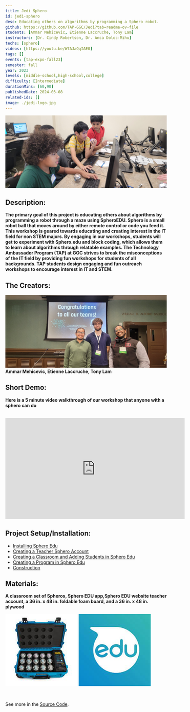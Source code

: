 ```yaml
---
title: Jedi Sphero
id: jedi-sphero
desc: Educating others on algorithms by programming a Sphero robot.
github: https://github.com/TAP-GGC/Jedi?tab=readme-ov-file
students: [Ammar Mehicevic, Etienne Laccruche, Tony Lam]
instructors: [Dr. Cindy Robertson, Dr. Anca Doloc-Mihu]
techs: [sphero]
videos: [https://youtu.be/W7AJaQqIAE0]
tags: []
events: [tap-expo-fall23]
semester: fall
year: 2023
levels: [middle-school,high-school,college] 
difficulty: [Intermediate]
durationMins: [60,90]
publishedDate: 2024-03-08
related-ids: []
image: ./jedi-logo.jpg
---
```


<div id="images">

![jedi Photo](./JediImage.jpg)

</div>

## Description:
**The primary goal of this project is educating others about algorithms by programming a robot through a maze using SpheroEDU. Sphero is a small robot ball that moves around by either remote control or code you feed it. This workshop is geared towards educating and creating interest in the IT field for non STEM majors. By engaging in our workshops, students will get to experiment with Sphero.edu and block coding, which allows them to learn about algorithms through relatable examples. The Technology Ambassador Program (TAP) at GGC strives to break the misconceptions of the IT field by providing fun workshops for students of all backgrounds. TAP students design engaging and fun outreach workshops to encourage interest in IT and STEM.**

## The Creators:
![jedi Team Photo](./JediTeamPhoto.jpg)
**Ammar Mehicevic, Etienne Laccruche, Tony Lam**

## Short Demo:

**Here is a 5 minute video walkthrough of our workshop that anyone with a sphero can do**

</br>

<iframe width="560" height="100%" src="https://www.youtube.com/embed/W7AJaQqIAE0?si=D3_BeB6ZyTDeGda7" title="YouTube video player" frameborder="0" allow="accelerometer; autoplay; clipboard-write; encrypted-media; gyroscope; picture-in-picture; web-share" referrerpolicy="strict-origin-when-cross-origin" allowfullscreen style="width: 560px; height: 315px;"></iframe>

## Project Setup/Installation:
- [Installing Sphero Edu](https://github.com/TAP-GGC/Jedi/blob/main/Media/Installing%20Sphero%20Edu.pdf)
- [Creating a Teacher Sphero Account](https://github.com/TAP-GGC/Jedi/blob/main/Media/Creating%20a%20Teacher%20Sphero%20Account.pdf)
- [Creating a Classroom and Adding Students in Sphero Edu](https://github.com/TAP-GGC/Jedi/blob/main/Media/CreatingaClassroomandAddingStudentsinSpheroEdu.pdf)
- [Creating a Program in Sphero Edu](https://github.com/TAP-GGC/Jedi/blob/main/Media/CreatingAProgramInSpheroEdu.pdf)
- [Construction](https://github.com/TAP-GGC/Jedi/blob/main/Documents/Construction.pdf)

## Materials:
**A classroom set of Spheros, Sphero EDU app,Sphero EDU website teacher account, a 36 in. x 48 in. foldable foam board, and a 36 in. x 48 in. plywood**

![Class Set Of Sphero](./SpheroClassSet.jpg)
![Sphero Website Logo](./SpheroEdu.jpg)

</br>

See more in the [Source Code](https://github.com/TAP-GGC/Jedi).
